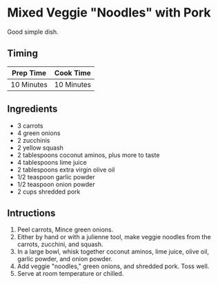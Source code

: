 # Mixed Veggie "Noodles" with Pork

Good simple dish.

## Timing

| Prep Time  | Cook Time  |
| ---------- | ---------- |
| 10 Minutes | 10 Minutes |

## Ingredients
 
- 3 carrots
- 4 green onions
- 2 zucchinis
- 2 yellow squash
- 2 tablespoons coconut aminos, plus more to taste
- 4 tablespoons lime juice
- 2 tablespoons extra virgin olive oil
- 1/2 teaspoon garlic powder
- 1/2 teaspoon onion powder
- 2 cups shredded pork

## Intructions

1. Peel carrots, Mince green onions.
2. Either by hand or with a julienne tool, make veggie noodles from the carrots, zucchini, and squash.
3. In a large bowl, whisk together coconut aminos, lime juice, olive oil, garlic powder, and onion powder.
4. Add veggie "noodles," green onions, and shredded pork. Toss well.
7. Serve at room temperature or chilled.
